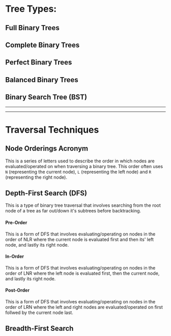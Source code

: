 # Tree Types:

## Full Binary Trees

## Complete Binary Trees

## Perfect Binary Trees

## Balanced Binary Trees

## Binary Search Tree (BST)

---

---

# Traversal Techniques

## Node Orderings Acronym

This is a series of letters used to describe the order in which nodes are evaluated/operated on when traversing a binary tree. This order often uses `N` (representing the current node), `L` (representing the left node) and `R` (representing the right node).

## Depth-First Search (DFS)

This is a type of binary tree traversal that involves searching from the root node of a tree as far out/down it's subtrees before backtracking.

#### Pre-Order

This is a form of DFS that involves evaluating/operating on nodes in the order of NLR where the current node is evaluated first and then its' left node, and lastly its right node.

#### In-Order

This is a form of DFS that involves evaluating/operating on nodes in the order of LNR where the left node is evaluated first, then the current node, and lastly its right node.

#### Post-Order

This is a form of DFS that involves evaluating/operating on nodes in the order of LRN where the left and right nodes are evaluated/operated on first follwed by the current node last.

## Breadth-First Search
